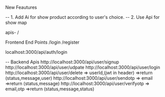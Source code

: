 New Feautures

-- 1. Add Ai for show product according to user's choice.
-- 2. Use Api for show map 


apis- /


Frontend End Points
/login
/register



localhost:3000/api/auth/login









-- Backend Apis
http://localhost:3000/api/user/signup
http://localhost:3000/api/user/udpate
http://localhost:3000/api/user/login
http://localhost:3000/api/user/delete => userId,(jwt in header) =>return (status,message,user)
http://localhost:3000/api/user/sendotp => email =>return (status,message)
http://localhost:3000/api/user/verifyotp => email,otp =>return (status,message,status)
